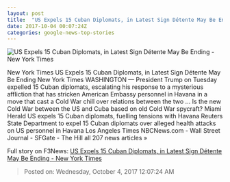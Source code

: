 ```yaml
---
layout: post
title:  "US Expels 15 Cuban Diplomats, in Latest Sign Détente May Be Ending - New York Times"
date: 2017-10-04 00:07:24Z
categories: google-news-top-stories
---
```


![US Expels 15 Cuban Diplomats, in Latest Sign Détente May Be Ending - New York Times](https://static01.nyt.com/images/2017/10/04/us/04dc-diplo/merlin-to-scoop-128283299-243505-facebookJumbo.jpg)

New York Times US Expels 15 Cuban Diplomats, in Latest Sign Détente May Be Ending New York Times WASHINGTON — President Trump on Tuesday expelled 15 Cuban diplomats, escalating his response to a mysterious affliction that has stricken American Embassy personnel in Havana in a move that cast a Cold War chill over relations between the two ... Is the new Cold War between the US and Cuba based on old Cold War spycraft? Miami Herald US expels 15 Cuban diplomats, fuelling tensions with Havana Reuters State Department to expel 15 Cuban diplomats over alleged health attacks on US personnel in Havana Los Angeles Times NBCNews.com - Wall Street Journal - SFGate - The Hill all 207 news articles »


Full story on F3News: [US Expels 15 Cuban Diplomats, in Latest Sign Détente May Be Ending - New York Times](http://www.f3nws.com/n/cHHbyB)

> Posted on: Wednesday, October 4, 2017 12:07:24 AM

